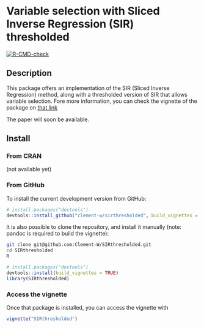 <br/>
<h1 align="left">Variable selection with Sliced Inverse Regression (SIR) thresholded</h1>

<!-- badges: start -->
[![R-CMD-check](https://github.com/Clement-W/SIR-thresholded/actions/workflows/R-CMD-check.yaml/badge.svg)](https://github.com/Clement-W/SIR-thresholded/actions/workflows/R-CMD-check.yaml)
<!-- badges: end -->

## Description

This package offers an implementation of the SIR (Sliced Inverse Regression) method, along with a thresholded version of SIR that allows variable selection. Fore more information, you can check the vignette of the package on [that link](https://clement-w.github.io/SIRthresholded/articles/SIRthresholded.html)

The paper will soon be available.

## Install

### From CRAN
(not available yet)

### From GitHub

To install the current development version from GitHub:
```r
# install.packages("devtools")
devtools::install_github("clement-w/sirthresholded", build_vignettes = TRUE)
```

It is also possible to clone the repository, and install it manually (note: pandoc is required to build the vignette):
```sh
git clone git@github.com:Clement-W/SIRthresholded.git
cd SIRthresholded
R
```
```r
# install.packages("devtools")
devtools::install(build_vignettes = TRUE)
library(SIRthresholded)
```


### Access the vignette

Once that package is installed, you can access the vignette with
```r
vignette("SIRthresholded")
```
  
## 
